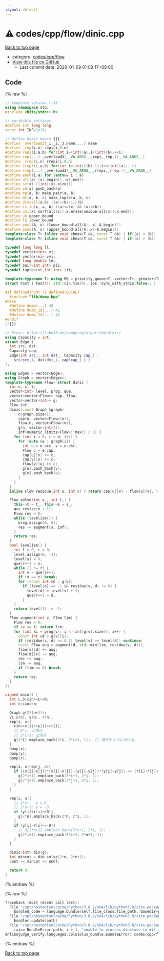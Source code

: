 ```yaml
---
layout: default
---
```


<!-- mathjax config similar to math.stackexchange -->
<script type="text/javascript" async
  src="https://cdnjs.cloudflare.com/ajax/libs/mathjax/2.7.5/MathJax.js?config=TeX-MML-AM_CHTML">
</script>
<script type="text/x-mathjax-config">
  MathJax.Hub.Config({
    TeX: { equationNumbers: { autoNumber: "AMS" }},
    tex2jax: {
      inlineMath: [ ['$','$'] ],
      processEscapes: true
    },
    "HTML-CSS": { matchFontHeight: false },
    displayAlign: "left",
    displayIndent: "2em"
  });
</script>

<script type="text/javascript" src="https://cdnjs.cloudflare.com/ajax/libs/jquery/3.4.1/jquery.min.js"></script>
<script src="https://cdn.jsdelivr.net/npm/jquery-balloon-js@1.1.2/jquery.balloon.min.js" integrity="sha256-ZEYs9VrgAeNuPvs15E39OsyOJaIkXEEt10fzxJ20+2I=" crossorigin="anonymous"></script>
<script type="text/javascript" src="../../../../assets/js/copy-button.js"></script>
<link rel="stylesheet" href="../../../../assets/css/copy-button.css" />


# :warning: codes/cpp/flow/dinic.cpp

<a href="../../../../index.html">Back to top page</a>

* category: <a href="../../../../index.html#682f2e9a44f3ba26447e5aba3266306e">codes/cpp/flow</a>
* <a href="{{ site.github.repository_url }}/blob/master/codes/cpp/flow/dinic.cpp">View this file on GitHub</a>
    - Last commit date: 2020-01-09 01:09:17+09:00




## Code

<a id="unbundled"></a>
{% raw %}
```cpp
// template version 1.15
using namespace std;
#include <bits/stdc++.h>

// varibable settings
#define int long long
const int INF=1e18;

// define basic macro {{{
#define _overload3(_1,_2,_3,name,...) name
#define _rep(i,n) repi(i,0,n)
#define repi(i,a,b) for(int i=(int)(a);i<(int)(b);++i)
#define rep(...) _overload3(__VA_ARGS__,repi,_rep,)(__VA_ARGS__)
#define _rrep(i,n) rrepi(i,0,n)
#define rrepi(i,a,b) for(int i=(int)((b)-1);i>=(int)(a);--i)
#define rrep(...) _overload3(__VA_ARGS__,rrepi,_rrep,)(__VA_ARGS__)
#define each(i,a) for (auto&& i : a)
#define all(x) (x).begin(),(x).end()
#define sz(x) ((int)(x).size())
#define pb(a) push_back(a)
#define mp(a, b) make_pair(a, b)
#define mt(a, b, c) make_tuple(a, b, c)
#define divceil(a,b) ((a)+(b)-1)/(b)
#define is_in(x, a, b) ((a)<=(x) && (x)<(b))
#define uni(x) sort(all(x));x.erase(unique(all(x)),x.end())
#define ub upper_bound
#define lb lower_bound
#define posl(A, x) (lower_bound(all(A), x)-A.begin())
#define posu(A, x) (upper_bound(all(A),x)-A.begin())
template<class T> inline void chmax(T &a, const T &b) { if((a) < (b)) (a) = (b); }
template<class T> inline void chmin(T &a, const T &b) { if((a) > (b)) (a) = (b); }

typedef long long ll;
typedef vector<int> vi;
typedef vector<vi> vvi;
typedef long double ld;
typedef pair<int,int> pii;
typedef tuple<int,int,int> iii;

template<typename T> using PQ = priority_queue<T, vector<T>, greater<T>>;
struct Fast { Fast(){ std::cin.tie(0); ios::sync_with_stdio(false); } } fast;

#if defined(PCM) || defined(LOCAL)
  #include "lib/dump.hpp"
#else
  #define dump(...) 42
  #define dump_1d(...) 42
  #define dump_2d(...) 42
#endif
//}}}

// Dinic: https://tubo28.me/compprog/algorithm/dinic/
using Capacity = int;
struct Edge {
  int src, dst;
  Capacity cap;
  Edge(int src_, int dst_, Capacity cap_) :
    src(src_), dst(dst_), cap(cap_) { }
};

using Edges = vector<Edge>;
using Graph = vector<Edges>;
template<typename Flow> struct dinic {
  int n, s, t;
  vector<int> level, prog, que;
  vector<vector<Flow>> cap, flow;
  vector<vector<int>> g;
  Flow inf;
  dinic(const Graph &graph)
    : n(graph.size()),
      cap(n, vector<Flow>(n)),
      flow(n, vector<Flow>(n)),
      g(n, vector<int>()),
      inf(numeric_limits<Flow>::max() / 8) {
    for (int i = 0; i < n; i++) {
      for (auto &e : graph[i]) {
        int u = e.src, v = e.dst;
        Flow c = e.cap;
        cap[u][v] += c;
        cap[v][u] += c;
        flow[v][u] += c;
        g[u].push_back(v);
        g[v].push_back(u);
      }
    }
  }
  inline Flow residue(int u, int v) { return cap[u][v] - flow[u][v]; }

  Flow solve(int s_, int t_) {
    this->t = t_, this->s = s_;
    que.resize(n + 1);
    Flow res = 0;
    while (levelize()) {
      prog.assign(n, 0);
      res += augment(s, inf);
    }
    return res;
  }
  bool levelize() {
    int l = 0, r = 0;
    level.assign(n, -1);
    level[s] = 0;
    que[r++] = s;
    while (l != r) {
      int v = que[l++];
      if (v == t) break;
      for (const int &d : g[v])
        if (level[d] == -1 && residue(v, d) != 0) {
          level[d] = level[v] + 1;
          que[r++] = d;
        }
    }
    return level[t] != -1;
  }
  Flow augment(int v, Flow lim) {
    Flow res = 0;
    if (v == t) return lim;
    for (int &i = prog[v]; i < (int)g[v].size(); i++) {
      const int &d = g[v][i];
      if (residue(v, d) == 0 || level[v] >= level[d]) continue;
      const Flow aug = augment(d, std::min(lim, residue(v, d)));
      flow[v][d] += aug;
      flow[d][v] -= aug;
      res += aug;
      lim -= aug;
      if (lim == 0) break;
    }
    return res;
  }
};

signed main() {
  int L,D;cin>>L>>D;
  int n;cin>>n;

  Graph g(2*(n+1));
  vi x(n), y(n), r(n);
  rep(i, n){
    cin>>x[i]>>y[i]>>r[i];
    // 2*i: 入頂点
    // 2*i+1: 出頂点
    g[2*i].emplace_back(2*i, 2*i+1, 1);  // 頂点を２つに分ける。
  }
  dump(x);
  dump(y);
  dump(r);

  rep(i, n)rep(j, n){
    if ((x[i]-x[j])*(x[i]-x[j])+(y[i]-y[j])*(y[i]-y[j]) <= (r[i]+r[j])*(r[i]+r[j])){
      g[2*i+1].emplace_back(2*i+1, 2*j, 1);
      g[2*j+1].emplace_back(2*j+1, 2*i, 1);
    }
  }

  rep(i, n){
    // 2*n:   y = D
    // 2*n+1: y = -D
    if (y[i]+r[i]>=D){
      g[2*n].emplace_back(2*n, 2*i, 1);
    }
    if (y[i]-r[i]<=-D){
      // g[2*n+1].emplace_back(2*n+1, 2*i, 1);
      g[2*i+1].emplace_back(2*i+1, 2*n+1, 1);
    }
  }

  dinic<int> din(g);
  int mincut = din.solve(2*n, 2*n+1);
  cout << mincut << endl;

  return 0;
}

```
{% endraw %}

<a id="bundled"></a>
{% raw %}
```cpp
Traceback (most recent call last):
  File "/opt/hostedtoolcache/Python/3.8.2/x64/lib/python3.8/site-packages/onlinejudge_verify/docs.py", line 340, in write_contents
    bundled_code = language.bundle(self.file_class.file_path, basedir=pathlib.Path.cwd())
  File "/opt/hostedtoolcache/Python/3.8.2/x64/lib/python3.8/site-packages/onlinejudge_verify/languages/cplusplus.py", line 170, in bundle
    bundler.update(path)
  File "/opt/hostedtoolcache/Python/3.8.2/x64/lib/python3.8/site-packages/onlinejudge_verify/languages/cplusplus_bundle.py", line 281, in update
    raise BundleError(path, i + 1, "unable to process #include in #if / #ifdef / #ifndef other than include guards")
onlinejudge_verify.languages.cplusplus_bundle.BundleError: codes/cpp/flow/dinic.cpp: line 44: unable to process #include in #if / #ifdef / #ifndef other than include guards

```
{% endraw %}

<a href="../../../../index.html">Back to top page</a>

